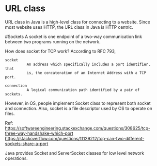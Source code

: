 # URL class
URL class in Java is a high-level class for connecting to a website. Since most
website uses HTTP, the URL class in Java is HTTP centric.

#Sockets
A socket is one endpoint of a two-way communication link between two programs
running on the network.

How does socket for TCP work? 
According to RFC 793, 
```
socket
          An address which specifically includes a port identifier, that
          is, the concatenation of an Internet Address with a TCP port.

connection
          A logical communication path identified by a pair of sockets.
```
However, in OS, people implement Socket class to represent both socket and connection.
Also, socket is a file descriptor used by OS to operate on files.

Ref:
https://softwareengineering.stackexchange.com/questions/308625/tcp-three-way-handshake-which-port
https://stackoverflow.com/questions/11129212/tcp-can-two-different-sockets-share-a-port

Java provides Socket and ServerSocket classes for low level network operations.
